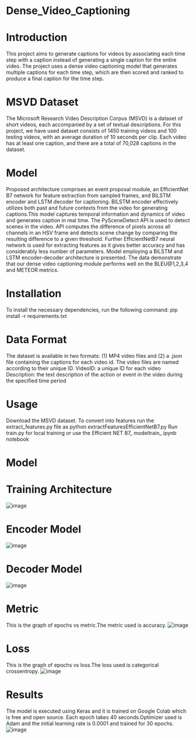 # Dense_Video_Captioning

# Introduction
This project aims to generate captions for videos by associating each time step with a caption instead of generating a single caption for the entire video. The project uses a dense video captioning model that generates multiple captions for each time step, which are then scored and ranked to produce a final caption for the time step.

# MSVD Dataset
The Microsoft Research Video Description Corpus (MSVD) is a dataset of short videos, each accompanied by a set of textual descriptions. For this project, we have used dataset consists of 1450 training videos and 100 testing videos, with an average duration of 10 seconds per clip. Each video has at least one caption, and there are a total of 70,028 captions in the dataset.

# Model
Proposed architecture comprises an event proposal module, an EfficientNet B7 network for feature extraction from sampled frames, and BiLSTM encoder and LSTM decoder for captioning. BILSTM encoder effectively utilizes both past and future contexts from the video for generating captions.This model captures temporal information and dynamics of video and generates caption in real time. The PySceneDetect API is used to detect scenes in the video. API computes the difference of pixels across all channels in an HSV frame and detects scene change by comparing the resulting difference to a given threshold. Further EfficientNetB7 neural network is used for extracting features as it gives better accuracy and has considerably less number of parameters. Model employing a BiLSTM and LSTM encoder-decoder architecture is presented. The data demonstrate that our dense video captioning module performs well on the BLEU@1,2,3,4 and METEOR metrics.

# Installation
To install the necessary dependencies, run the following command: pip install -r requirements.txt
# Data Format
The dataset is available in two formats: (1) MP4 video files and (2) a .json file containing the captions for each video id. The video files are named according to their unique ID.
VideoID: a unique ID for each video
Description: the text description of the action or event in the video during the specified time period

# Usage
Download the MSVD dataset.
To convert into features run the extract_features.py file as python extractFeaturesEfficientNetB7.py
Run train.py for local training or use the Efficient NET B7_ modeltrain_.ipynb notebook

# Model
# Training Architecture
![image](https://user-images.githubusercontent.com/49709163/234733154-b97b3fd8-738a-45ee-91e9-4e50247bfe5e.png)
 # Encoder Model
 ![image](https://user-images.githubusercontent.com/49709163/234733784-0856ebae-b9aa-4093-89ed-86a95458aa68.png)
# Decoder Model
![image](https://user-images.githubusercontent.com/49709163/234733933-30f038da-6db0-4631-9819-58d1539de3e1.png)

# Metric
This is the graph of epochs vs metric.The metric used is accuracy.
![image](https://user-images.githubusercontent.com/49709163/234734018-f5a6d1eb-5668-4dea-8bf8-17766cbb7679.png)
# Loss
This is the graph of epochs vs loss.The loss used is categorical crossentropy.
![image](https://user-images.githubusercontent.com/49709163/234734122-dacde4ed-de74-4c8c-b584-2a3194f093a4.png)

# Results 
The model is executed using Keras and it is trained on Google Colab which is free and open source. Each epoch takes 40 seconds.Optimizer used is Adam and the initial
learning rate is 0.0001 and trained for 30 epochs. 
![image](https://user-images.githubusercontent.com/49709163/234734659-8e5cbe5b-9a16-4b32-ad5e-fd336029bbdb.png)













